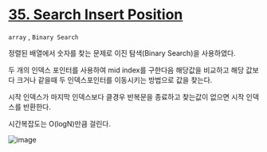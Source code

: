 # [35. Search Insert Position](https://leetcode.com/problems/search-insert-position/)

```array``` , ```Binary Search```

정렬된 배열에서 숫자를 찾는 문제로 이진 탐색(Binary Search)을 사용하였다.

두 개의 인덱스 포인터를 사용하여 mid index를 구한다음 해당값을 비교하고 해당 값보다 크거나 같을때 두 인덱스포인터를 이동시키는 방법으로 값을 찾는다.

시작 인덱스가 마지막 인덱스보다 클경우 반복문을 종료하고 찾는값이 없으면 시작 인덱스를 반환한다.

시간복잡도는 O(logN)만큼 걸린다.

![image](https://user-images.githubusercontent.com/38740455/128850569-b70f962c-271c-4af4-9b62-cf3e1196bbd8.png)

